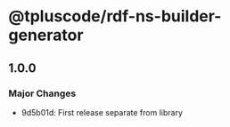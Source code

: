 # @tpluscode/rdf-ns-builder-generator

## 1.0.0

### Major Changes

- 9d5b01d: First release separate from library

